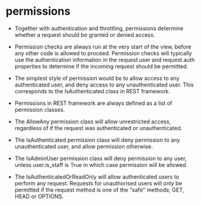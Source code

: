 # permissions

- Together with authentication and throttling, permissions determine whether a request should be granted or denied access.

- Permission checks are always run at the very start of the view, before any other code is allowed to proceed. Permission checks will typically use the authentication information in the request.user and request.auth properties to determine if the incoming request should be permitted.

- The simplest style of permission would be to allow access to any authenticated user, and deny access to any unauthenticated user. This corresponds to the IsAuthenticated class in REST framework.

- Permissions in REST framework are always defined as a list of permission classes.

- The AllowAny permission class will allow unrestricted access, regardless of if the request was authenticated or unauthenticated.

- The IsAuthenticated permission class will deny permission to any unauthenticated user, and allow permission otherwise.

- The IsAdminUser permission class will deny permission to any user, unless user.is_staff is True in which case permission will be allowed.

- The IsAuthenticatedOrReadOnly will allow authenticated users to perform any request. Requests for unauthorised users will only be permitted if the request method is one of the "safe" methods; GET, HEAD or OPTIONS.